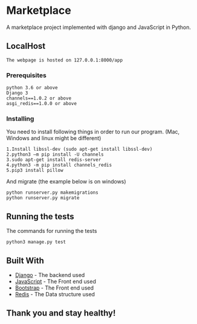 ﻿# Marketplace
A marketplace project implemented with django and JavaScript in Python. 
## LocalHost 
```
The webpage is hosted on 127.0.0.1:8000/app
```

### Prerequisites
```
python 3.6 or above
Django 3 
channels==1.0.2 or above
asgi_redis==1.0.0 or above
```
### Installing
You need to install following things in order to run our program.
(Mac, Windows and linux might be different)
```
1.Install libssl-dev (sudo apt-get install libssl-dev)
2.python3 –m pip install -U channels
3.sudo apt-get install redis-server
4.python3 -m pip install channels_redis
5.pip3 install pillow
```
And migrate (the example below is on windows)
```
python runserver.py makemigrations
python runserver.py migrate
```

## Running the tests
The commands for running the tests
```
python3 manage.py test
```
## Built With

* [Django](https://www.djangoproject.com/) - The backend used
* [JavaScript](https://www.javascript.com/) - The Front end used
* [Bootstrap](https://getbootstrap.com/docs/4.4/getting-started/) - The Front end used
* [Redis](https://redis.io/) - The Data structure used

## Thank you and stay healthy!
